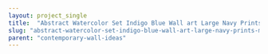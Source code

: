 ```yaml
---
layout: project_single
title:  "Abstract Watercolor Set Indigo Blue Wall art Large Navy Prints Minimalist art Minimal Contemporary Modern art Paint Splatter Stripes Beach"
slug: "abstract-watercolor-set-indigo-blue-wall-art-large-navy-prints-minimalist-art-minimal-contemporary-modern"
parent: "contemporary-wall-ideas"
---
```

 